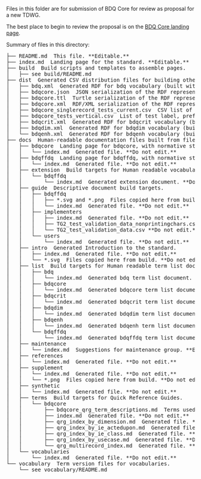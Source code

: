 Files in this folder are for submission of BDQ Core for review as proposal for a new TDWG.

The best place to begin to review the proposal is on the [BDQ Core landing page](https://github.com/tdwg/bdq/blob/master/tg2/_review/index.md).

Summary of files in this directory: 

<pre>
├── README.md  This file. **Editable.**
├── index.md  Landing page for the standard. **Editable.**
├── build  Build scripts and templates to assemble pages.
│   ├── see build/README.md
├── dist  Generated CSV distribution files for building other artifacts.
│   ├── bdq.xml  Generated RDF for bdq vocabulary (built with draft_build-termlist.py).
│   ├── bdqcore.json  JSON serialization of the RDF representation of test descriptions, built by kurator-ffdq from bdq/tg2/core/TG2_tests.csv as bdq/tg2/core/TG2_tests.ttl.
│   ├── bdqcore.ttl  Turtle serialization of the RDF representation of test descriptions, built by kurator-ffdq from bdq/tg2/core/TG2_tests.csv as bdq/tg2/core/TG2_tests.ttl.
│   ├── bdqcore.xml  RDF/XML serialization of the RDF representation of test descriptions, built by kurator-ffdq from bdq/tg2/core/TG2_tests.csv as bdq/tg2/core/TG2_tests.xml.
│   ├── bdqcore_singlerecord_tests_current.csv  CSV list of current bdqcore SingleRecord tests, for the convenience of implementers.
│   ├── bdqcore_tests_vertical.csv  List of test label, prefLabel, and fully qualified name.
│   ├── bdqcrit.xml  Generated RDF for bdqcrit vocabulary (built with draft_build-termlist.py).
│   ├── bdqdim.xml  Generated RDF for bdqdim vocabulary (built with draft_build-termlist.py).
│   └── bdqenh.xml  Generated RDF for bdqenh vocabulary (built with draft_build-termlist.py).
├── docs  Human-readable documentation files built from files in build directory.
│   ├── bdqcore  Landing page for bdqcore, with normative statements.
│   │   └── index.md  Generated file. **Do not edit.**
│   ├── bdqffdq  Landing page for bdqffdq, with normative statements.
│   │   └── index.md  Generated file. **Do not edit.**
│   ├── extension  Build targets for Human readable vocabulary extension documents.
│   │   └── bdqffdq
│   │       └── index.md  Generated extension document. **Do not edit.**
│   ├── guide  Descriptive document build targets.
│   │   ├── bdqffdq 
│   │   │   ├── *.svg and *.png  Files copied here from build. **Do not edit.**
│   │   │   └── index.md  Generated file. **Do not edit.**
│   │   ├── implementers
│   │   │   ├── index.md  Generated file. **Do not edit.**
│   │   │   ├── TG2_test_validation_data_nonprintingchars.csv **Do not edit.**
│   │   │   └── TG2_test_validation_data.csv **Do not edit.**
│   │   └── users
│   │       └── index.md  Generated file. **Do not edit.**
│   ├── intro  Generated Introduction to the standard.
│   │   ├── index.md  Generated file. **Do not edit.**
│   │   └── *.svg  Files copied here from build. **Do not edit.**
│   ├── list  Build targets for Human readable term list documents. **Do not edit.**
│   │   ├── bdq
│   │   │   └── index.md  Generated bdq term list document. **Do not edit.**
│   │   ├── bdqcore
│   │   │   └── index.md  Generated bdqcore term list document. **Do not edit.**
│   │   ├── bdqcrit
│   │   │   └── index.md  Generated bdqcrit term list document. **Do not edit.**
│   │   ├── bdqdim
│   │   │   └── index.md  Generated bdqdim term list document. **Do not edit.**
│   │   ├── bdqenh
│   │   │   └── index.md  Generated bdqenh term list document. **Do not edit.**
│   │   └── bdqffdq
│   │       └── index.md  Generated bdqffdq term list document. **Do not edit.**
│   ├── maintenance
│   │   └── index.md  Suggestions for maintenance group. **Editable.**
│   ├── references
│   │   └── index.md  Generated file. **Do not edit.**
│   ├── supplement
│   │   └── index.md  Generated file. **Do not edit.**
│   │   └── *.png  Files copied here from build. **Do not edit.**
│   ├── synthetic
│   │   └── index.md  Generated file. **Do not edit.**
│   ├── terms  Build targets for Quick Reference Guides.
│   │   └── bdqcore
│   │       ├── bdqcore_qrg_term_descriptions.md  Terms used in the Quick Reference Guide to BDQ Core Tests. **Editable.**
│   │       ├── index.md  Generated file. **Do not edit.**
│   │       ├── qrg_index_by_dimension.md  Generated file. **Do not edit.**
│   │       ├── qrg_index_by_ie_actedupon.md  Generated file. **Do not edit.**
│   │       ├── qrg_index_by_ie_class.md  Generated file. **Do not edit.**
│   │       ├── qrg_index_by_usecase.md  Generated file. **Do not edit.**
│   │       └── qrg_multirecord_index.md  Generated file. **Do not edit.**
│   └── vocabularies
│       └── index.md  Generated file. **Do not edit.**
└── vocabulary  Term version files for vocabularies.
    └── see vocabulary/README.md
</pre>